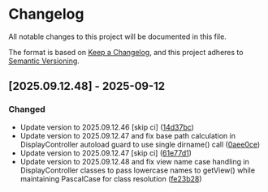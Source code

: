 # Changelog

All notable changes to this project will be documented in this file.

The format is based on [Keep a Changelog](https://keepachangelog.com/en/1.0.0/),
and this project adheres to [Semantic Versioning](https://semver.org/spec/v2.0.0.html).

## [2025.09.12.48] - 2025-09-12

### Changed

* Update version to 2025.09.12.46 [skip ci] ([14d37bc](https://github.com/N6REJ/bears_aichatbot/commit/14d37bc))
* Update version to 2025.09.12.47 and fix base path calculation in DisplayController autoload guard to use single dirname() call ([0aee0ce](https://github.com/N6REJ/bears_aichatbot/commit/0aee0ce))
* Update version to 2025.09.12.47 [skip ci] ([61e77d1](https://github.com/N6REJ/bears_aichatbot/commit/61e77d1))
* Update version to 2025.09.12.48 and fix view name case handling in DisplayController classes to pass lowercase names to getView() while maintaining PascalCase for class resolution ([fe23b28](https://github.com/N6REJ/bears_aichatbot/commit/fe23b28))

